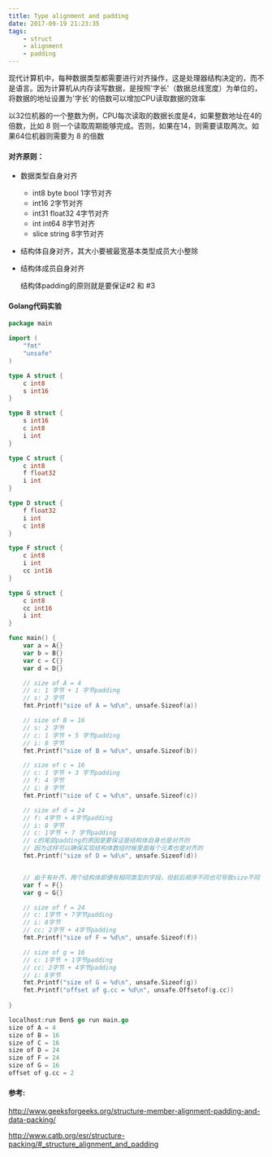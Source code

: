 ```yaml
---
title: Type alignment and padding
date: 2017-09-19 21:23:35
tags: 
	- struct 
	- alignment 
	- padding
---
```

	
现代计算机中，每种数据类型都需要进行对齐操作，这是处理器结构决定的，而不是语言。因为计算机从内存读写数据，是按照'字长'（数据总线宽度）为单位的，将数据的地址设置为'字长'的倍数可以增加CPU读取数据的效率
	
以32位机器的一个整数为例，CPU每次读取的数据长度是4，如果整数地址在4的倍数，比如 8 则一个读取周期能够完成。否则，如果在14，则需要读取两次。如果64位机器则需要为 8 的倍数

<!--more-->

#### 对齐原则：

 * 数据类型自身对齐

 	* int8 byte bool	1字节对齐
 	* int16 			2字节对齐
 	* int31 float32 	4字节对齐
 	* int int64 		8字节对齐
	* slice string	8字节对齐

 * 结构体自身对齐，其大小要被最宽基本类型成员大小整除

 * 结构体成员自身对齐

	结构体padding的原则就是要保证#2 和 #3

#### Golang代码实验

```go
package main

import (
	"fmt"
	"unsafe"
)

type A struct {
	c int8
	s int16
}

type B struct {
	s int16
	c int8
	i int
}

type C struct {
	c int8
	f float32
	i int
}

type D struct {
	f float32
	i int
	c int8
}

type F struct {
	c int8
	i int
	cc int16
}

type G struct {
	c int8
	cc int16
	i int
}

func main() {
	var a = A{}
	var b = B{}
	var c = C{}
	var d = D{}

	// size of A = 4
	// c: 1 字节 + 1 字节padding
	// s: 2 字节
	fmt.Printf("size of A = %d\n", unsafe.Sizeof(a))

	// size of B = 16
	// s: 2 字节
	// c: 1 字节 + 5 字节padding
	// i: 8 字节
	fmt.Printf("size of B = %d\n", unsafe.Sizeof(b))

	// size of c = 16
	// c: 1 字节 + 3 字节padding
	// f: 4 字节
	// i: 8 字节
	fmt.Printf("size of C = %d\n", unsafe.Sizeof(c))

	// size of d = 24
	// f: 4字节 + 4字节padding
	// i: 8 字节
	// c: 1字节 + 7 字节padding
	// c的尾部padding的原因是要保证是结构体自身也是对齐的
	// 因为这样可以确保实现结构体数组时候里面每个元素也是对齐的
	fmt.Printf("size of D = %d\n", unsafe.Sizeof(d))


	// 由于有补齐，两个结构体即便有相同类型的字段，但前后顺序不同也可导致size不同
	var f = F{}
	var g = G{}

	// size of f = 24
	// c: 1字节 + 7字节padding
	// i: 8字节
	// cc: 2字节 + 4字节padding
	fmt.Printf("size of F = %d\n", unsafe.Sizeof(f))

	// size of g = 16
	// c: 1字节 + 1字节padding
	// cc: 2字节 + 4字节padding
	// i: 8字节
	fmt.Printf("size of G = %d\n", unsafe.Sizeof(g))
	fmt.Printf("offset of g.cc = %d\n", unsafe.Offsetof(g.cc))
	
}

localhost:run Ben$ go run main.go 
size of A = 4
size of B = 16
size of C = 16
size of D = 24
size of F = 24
size of G = 16
offset of g.cc = 2


```

#### 参考:
	
http://www.geeksforgeeks.org/structure-member-alignment-padding-and-data-packing/

http://www.catb.org/esr/structure-packing/#_structure_alignment_and_padding
